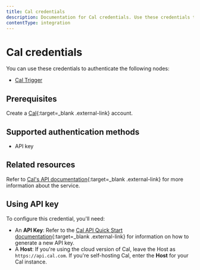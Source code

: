 ```yaml
---
title: Cal credentials
description: Documentation for Cal credentials. Use these credentials to authenticate Cal in n8n, a workflow automation platform.
contentType: integration
---
```


# Cal credentials

You can use these credentials to authenticate the following nodes:

- [Cal Trigger](/integrations/builtin/trigger-nodes/n8n-nodes-base.caltrigger/)

## Prerequisites

Create a [Cal](https://www.cal.com/){:target=_blank .external-link} account.

## Supported authentication methods

- API key

## Related resources

Refer to [Cal's API documentation](https://cal.com/docs/enterprise-features/api#api-server-specifications){:target=_blank .external-link} for more information about the service.

## Using API key

To configure this credential, you'll need:

- An **API Key**: Refer to the [Cal API Quick Start documentation](https://cal.com/docs/enterprise-features/api/quick-start){:target=_blank .external-link} for information on how to generate a new API key.
- A **Host**: If you're using the cloud version of Cal, leave the Host as `https://api.cal.com`. If you're self-hosting Cal, enter the **Host** for your Cal instance.


